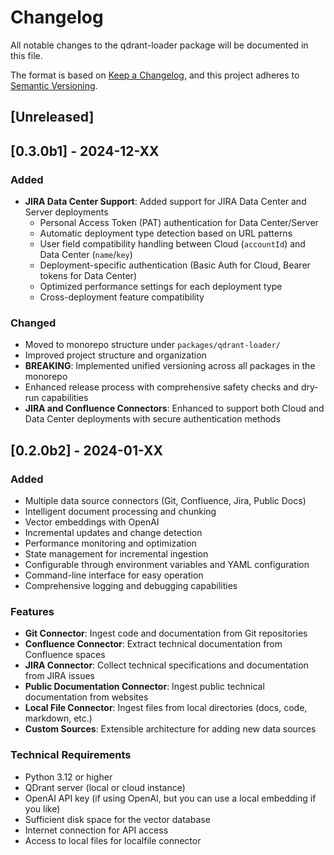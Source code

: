 # Changelog

All notable changes to the qdrant-loader package will be documented in this file.

The format is based on [Keep a Changelog](https://keepachangelog.com/en/1.0.0/),
and this project adheres to [Semantic Versioning](https://semver.org/spec/v2.0.0.html).

## [Unreleased]

## [0.3.0b1] - 2024-12-XX

### Added

- **JIRA Data Center Support**: Added support for JIRA Data Center and Server deployments
  - Personal Access Token (PAT) authentication for Data Center/Server
  - Automatic deployment type detection based on URL patterns
  - User field compatibility handling between Cloud (`accountId`) and Data Center (`name`/`key`)
  - Deployment-specific authentication (Basic Auth for Cloud, Bearer tokens for Data Center)
  - Optimized performance settings for each deployment type
  - Cross-deployment feature compatibility

### Changed

- Moved to monorepo structure under `packages/qdrant-loader/`
- Improved project structure and organization
- **BREAKING**: Implemented unified versioning across all packages in the monorepo
- Enhanced release process with comprehensive safety checks and dry-run capabilities
- **JIRA and Confluence Connectors**: Enhanced to support both Cloud and Data Center deployments with secure authentication methods

## [0.2.0b2] - 2024-01-XX

### Added

- Multiple data source connectors (Git, Confluence, Jira, Public Docs)
- Intelligent document processing and chunking
- Vector embeddings with OpenAI
- Incremental updates and change detection
- Performance monitoring and optimization
- State management for incremental ingestion
- Configurable through environment variables and YAML configuration
- Command-line interface for easy operation
- Comprehensive logging and debugging capabilities

### Features

- **Git Connector**: Ingest code and documentation from Git repositories
- **Confluence Connector**: Extract technical documentation from Confluence spaces
- **JIRA Connector**: Collect technical specifications and documentation from JIRA issues
- **Public Documentation Connector**: Ingest public technical documentation from websites
- **Local File Connector**: Ingest files from local directories (docs, code, markdown, etc.)
- **Custom Sources**: Extensible architecture for adding new data sources

### Technical Requirements

- Python 3.12 or higher
- QDrant server (local or cloud instance)
- OpenAI API key (if using OpenAI, but you can use a local embedding if you like)
- Sufficient disk space for the vector database
- Internet connection for API access
- Access to local files for localfile connector
